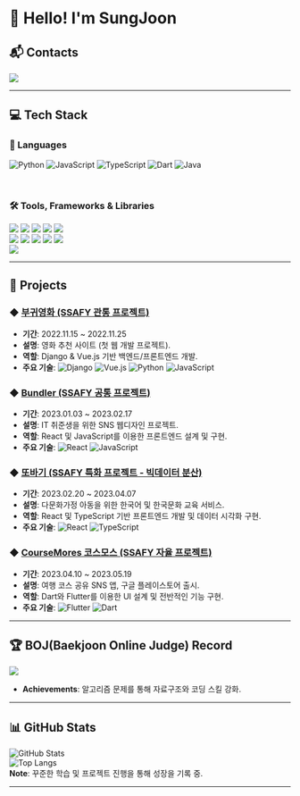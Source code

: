 # 👋 Hello! I'm SungJoon

## 📬 Contacts
<img src="https://img.shields.io/badge/dellojoon7@gmail.com-EA4335?style=flat-square&logo=Gmail&logoColor=white"/></a>

---

## 💻 Tech Stack

### 🌟 Languages
![Python](https://img.shields.io/badge/Python-3776AB?style=flat-square&logo=Python&logoColor=white)
![JavaScript](https://img.shields.io/badge/JavaScript-F7DF1E?style=flat-square&logo=JavaScript&logoColor=black)
![TypeScript](https://img.shields.io/badge/TypeScript-3178C6?style=flat-square&logo=TypeScript&logoColor=white)
![Dart](https://img.shields.io/badge/Dart-0175C2?style=flat-square&logo=Dart&logoColor=white)
![Java](https://img.shields.io/badge/Java-007396?style=flat-square&logo=Java&logoColor=white)

<br>

### 🛠️ Tools, Frameworks & Libraries
<p>
  <img src="https://img.shields.io/badge/Django-green?style=flat-square&logo=Django&logoColor=white"/>
  <img src="https://img.shields.io/badge/Vue.js-ff69b4?style=flat-square&logo=Vue.js&logoColor=white"/>
  <img src="https://img.shields.io/badge/HTML5-E34F26?style=flat-square&logo=HTML5&logoColor=white"/>
  <img src="https://img.shields.io/badge/CSS-1572B6?style=flat-square&logo=CSS3&logoColor=white"/>
  <img src="https://img.shields.io/badge/React-61DAFB?style=flat-square&logo=React&logoColor=white"/> <br>
  <img src="https://img.shields.io/badge/Redux-764ABC?style=flat-square&logo=Redux&logoColor=white"/>
  <img src="https://img.shields.io/badge/Flutter-9EA2FF?style=flat-square&logo=React&logoColor=white"/>
  <img src="https://img.shields.io/badge/Figma-F24E1E?style=flat-square&logo=Figma&logoColor=white"/>
  <img src="https://img.shields.io/badge/Eclipse-2C2255?style=flat-square&logo=eclipseide&logoColor=white"/>
  <img src="https://img.shields.io/badge/ORACLE-F80000?style=flat-square&logo=oracle&logoColor=white"/> <br>
  <img src="https://img.shields.io/badge/Spring-6DB33F?style=flat-square&logo=Spring&logoColor=white"/>
</p>

---

## 📂 Projects
### ◆ [부귀영화 (SSAFY 관통 프로젝트)](https://github.com/sssungjooon/BoogieMovie_PJT)
- **기간**: 2022.11.15 ~ 2022.11.25  
- **설명**: 영화 추천 사이트 (첫 웹 개발 프로젝트).  
- **역할**: Django & Vue.js 기반 백엔드/프론트엔드 개발.  
- **주요 기술**: ![Django](https://img.shields.io/badge/Django-092E20?style=flat-square&logo=Django&logoColor=white) ![Vue.js](https://img.shields.io/badge/Vue.js-4FC08D?style=flat-square&logo=Vue.js&logoColor=white) ![Python](https://img.shields.io/badge/Python-3776AB?style=flat-square&logo=Python&logoColor=white) ![JavaScript](https://img.shields.io/badge/JavaScript-F7DF1E?style=flat-square&logo=JavaScript&logoColor=black)

### ◆ [Bundler (SSAFY 공통 프로젝트)](https://github.com/sssungjooon/Bundler-PJT)
- **기간**: 2023.01.03 ~ 2023.02.17  
- **설명**: IT 취준생을 위한 SNS 웹디자인 프로젝트.  
- **역할**: React 및 JavaScript를 이용한 프론트엔드 설계 및 구현.  
- **주요 기술**: ![React](https://img.shields.io/badge/React-61DAFB?style=flat-square&logo=React&logoColor=black) ![JavaScript](https://img.shields.io/badge/JavaScript-F7DF1E?style=flat-square&logo=JavaScript&logoColor=black)

### ◆ [또바기 (SSAFY 특화 프로젝트 - 빅데이터 분산)](https://github.com/sssungjooon/Ddobagi-PJT)
- **기간**: 2023.02.20 ~ 2023.04.07  
- **설명**: 다문화가정 아동을 위한 한국어 및 한국문화 교육 서비스.  
- **역할**: React 및 TypeScript 기반 프론트엔드 개발 및 데이터 시각화 구현.  
- **주요 기술**: ![React](https://img.shields.io/badge/React-61DAFB?style=flat-square&logo=React&logoColor=black) ![TypeScript](https://img.shields.io/badge/TypeScript-3178C6?style=flat-square&logo=TypeScript&logoColor=white)

### ◆ [CourseMores 코스모스 (SSAFY 자율 프로젝트)](https://github.com/sssungjooon/Course_Mores-PJT)
- **기간**: 2023.04.10 ~ 2023.05.19  
- **설명**: 여행 코스 공유 SNS 앱, 구글 플레이스토어 출시.  
- **역할**: Dart와 Flutter를 이용한 UI 설계 및 전반적인 기능 구현.  
- **주요 기술**: ![Flutter](https://img.shields.io/badge/Flutter-02569B?style=flat-square&logo=Flutter&logoColor=white) ![Dart](https://img.shields.io/badge/Dart-0175C2?style=flat-square&logo=Dart&logoColor=white)

---

## 🏆 BOJ(Baekjoon Online Judge) Record
  
 <a href="https://solved.ac/profile/dellojoon7"><img src="http://mazassumnida.wtf/api/generate_badge?boj=dellojoon7"></a>
- **Achievements**: 알고리즘 문제를 통해 자료구조와 코딩 스킬 강화.
 
---

## 📊 GitHub Stats
![GitHub Stats](https://github-readme-stats-eight-theta.vercel.app/api?username=sssungjooon&show_icons=true&theme=algolia&include_all_commits=true&count_private=true)  
![Top Langs](https://github-readme-stats-eight-theta.vercel.app/api/top-langs/?username=sssungjooon&layout=compact&langs_count=8&theme=algolia)  
**Note**: 꾸준한 학습 및 프로젝트 진행을 통해 성장을 기록 중.

---
